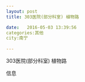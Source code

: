 ```yaml
--- 
layout: post 
title: 303医院(部分科室) 植物路

date:   2016-05-03 13:39:56 
categories:其他  
city:南宁
  
--- 
```

   
303医院(部分科室) 植物路

信息

